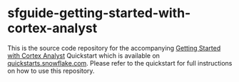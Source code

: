 # sfguide-getting-started-with-cortex-analyst

This is the source code repository for the accompanying [Getting Started with Cortex Analyst](https://quickstarts.snowflake.com/guide/getting_started_with_cortex_analyst/index.html) Quickstart which is available on [quickstarts.snowflake.com](https://quickstarts.snowflake.com). Please refer to the quickstart for full instructions on how to use this repository.